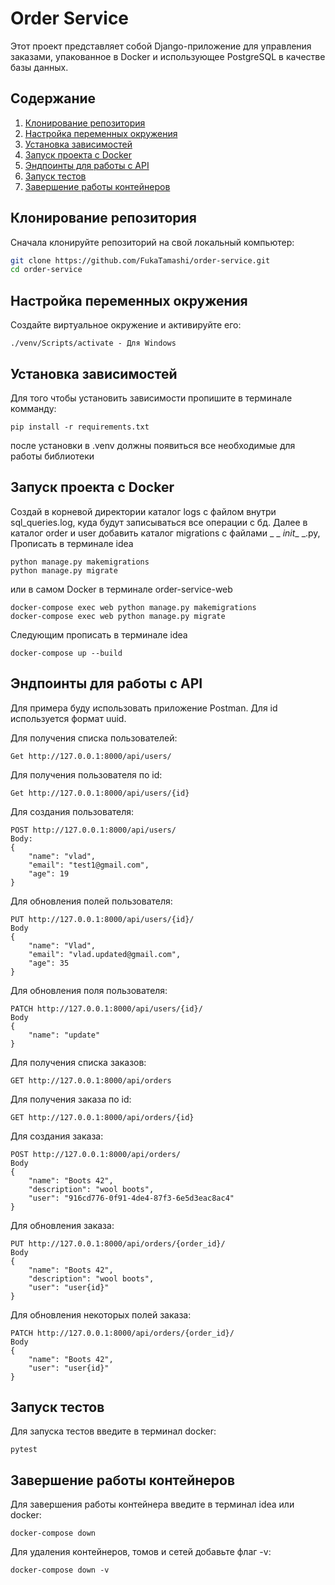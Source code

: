 # Order Service

Этот проект представляет собой Django-приложение для управления заказами, упакованное в Docker и использующее PostgreSQL в качестве базы данных.

## Содержание

1. [Клонирование репозитория](#клонирование-репозитория)
2. [Настройка переменных окружения](#настройка-переменных-окружения)
3. [Установка зависимостей](#установка-зависимостей)
4. [Запуск проекта с Docker](#запуск-проекта-с-docker)
5. [Эндпоинты для работы с API](#эндпоинты-для-работы-с-API)
6. [Запуск тестов](#запуск-тестов)
7. [Завершение работы контейнеров](#завершение-работы-контейнеров)

## Клонирование репозитория

Сначала клонируйте репозиторий на свой локальный компьютер:

```bash
git clone https://github.com/FukaTamashi/order-service.git
cd order-service
```

## Настройка переменных окружения

Создайте виртуальное окружение и активируйте его:

```активация
./venv/Scripts/activate - Для Windows
```

## Установка зависимостей

Для того чтобы установить зависимости пропишите в терминале комманду:

```
pip install -r requirements.txt
```
после установки в .venv должны появиться все необходимые для работы библиотеки 

## Запуск проекта с Docker

Создай в корневой директории каталог logs с файлом внутри sql_queries.log, куда будут записываться все операции с бд.
Далее в каталог order и user добавить каталог migrations с файлами _ _ _init__ _.py,
Прописать в терминале idea
```активация
python manage.py makemigrations
python manage.py migrate
```
или в самом Docker в терминале order-service-web
```активация
docker-compose exec web python manage.py makemigrations
docker-compose exec web python manage.py migrate
```

Следующим прописать в терминале idea
```активация
docker-compose up --build
```

## Эндпоинты для работы с API

Для примера буду использовать приложение Postman. Для id используется формат uuid.

Для получения списка пользователей:

```
Get http://127.0.0.1:8000/api/users/
```

Для получения пользователя по id:

```
Get http://127.0.0.1:8000/api/users/{id}
```

Для создания пользователя:

```
POST http://127.0.0.1:8000/api/users/
Body:
{
    "name": "vlad",
    "email": "test1@gmail.com",
    "age": 19
}
```

Для обновления полей пользователя:

```
PUT http://127.0.0.1:8000/api/users/{id}/
Body
{
    "name": "Vlad",
    "email": "vlad.updated@gmail.com",
    "age": 35
}
```

Для обновления поля пользователя:

```
PATCH http://127.0.0.1:8000/api/users/{id}/
Body
{
    "name": "update"
}
```

Для получения списка заказов:

```
GET http://127.0.0.1:8000/api/orders
```

Для получения заказа по id:

```
GET http://127.0.0.1:8000/api/orders/{id}
```

Для создания заказа:

```
POST http://127.0.0.1:8000/api/orders/
Body
{
    "name": "Boots 42",
    "description": "wool boots",
    "user": "916cd776-0f91-4de4-87f3-6e5d3eac8ac4"
}
```

Для обновления заказа:

```
PUT http://127.0.0.1:8000/api/orders/{order_id}/
Body
{
    "name": "Boots 42",
    "description": "wool boots",
    "user": "user{id}"
}
```

Для обновления некоторых полей заказа:

```
PATCH http://127.0.0.1:8000/api/orders/{order_id}/
Body
{
    "name": "Boots 42",
    "user": "user{id}"
}
```


## Запуск тестов

Для запуска тестов введите в терминал docker:
```
pytest
```

## Завершение работы контейнеров

Для завершения работы контейнера введите в терминал idea или docker:

```
docker-compose down
```

Для удаления контейнеров, томов и сетей добавьте флаг -v:

```
docker-compose down -v
```



